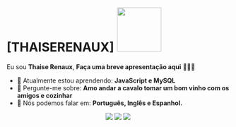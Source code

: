 # [THAISERENAUX] <img src="[https://github.com/TheDudeThatCode/TheDudeThatCode/blob/master/Assets/Mario_Hello_Big.gif](https://i.gifer.com/4e.gif)" width="100px">

Eu sou <strong>Thaise Renaux</strong>, <strong>Faça uma breve apresentação aqui</strong> 👨🏻‍💻 

- 🚀 Atualmente estou aprendendo: <strong>JavaScript e MySQL</strong> 
- 💬 Pergunte-me sobre: <strong>Amo andar a cavalo tomar um bom vinho com os amigos e cozinhar</strong>
- 📣 Nós podemos falar em: <strong>Português, Inglês e Espanhol.</strong>

<div align="center">

  <a href="#" alt="Gmail">
    <img src="https://img.shields.io/badge/-Gmail-FF0000?style=flat-square&labelColor=FF0000&logo=gmail&logoColor=white&link=LINK-DO-SEU-EMAIL"/></a>

  <a href="#" alt="Linkedin">
    <img src="https://img.shields.io/badge/-Linkedin-0e76a8?style=flat-square&logo=Linkedin&logoColor=white&link=LINK-DO-SEU-LINKEDIN" /></a>

  <a href="#" alt="Instagram">
    <img src="https://img.shields.io/badge/-Instagram-DF0174?style=flat-square&labelColor=DF0174&logo=instagram&logoColor=white&link=LINK-DO-SEU-INSTAGRAM"/></a>

</div>

